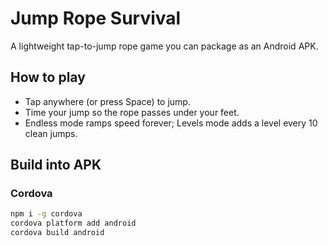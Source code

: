 # Jump Rope Survival

A lightweight tap-to-jump rope game you can package as an Android APK.

## How to play
- Tap anywhere (or press Space) to jump.
- Time your jump so the rope passes under your feet.
- Endless mode ramps speed forever; Levels mode adds a level every 10 clean jumps.

## Build into APK
### Cordova
```bash
npm i -g cordova
cordova platform add android
cordova build android
